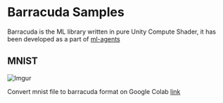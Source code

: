 # Barracuda Samples

Barracuda is the ML library written in pure Unity Compute Shader, it has been developed as a part of [ml-agents](https://github.com/Unity-Technologies/ml-agents)


## MNIST

![Imgur](https://imgur.com/ffY89vf.png)


Convert mnist file to barracuda format on Google Colab [link](https://colab.research.google.com/drive/1D8LtUl759xb1P_BQmFEdEofffwDv4XaX)


